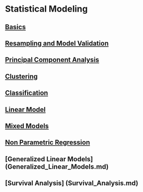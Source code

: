 # Statistical Modeling

## [Basics](Basics.md)
## [Resampling and Model Validation](Resampling_and_Model_Validation.md)
## [Principal Component Analysis](Principal_Component_Analysis.md)
## [Clustering](Clustering.md)
## [Classification](Classification.md)
## [Linear Model](Linear_Model.md)
## [Mixed Models](Mixed_Models.md)
## [Non Parametric Regression](Non_Parametric_Regression.md)
## [Generalized Linear Models] (Generalized_Linear_Models.md)
## [Survival Analysis] (Survival_Analysis.md)